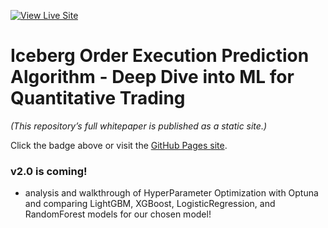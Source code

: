 [![View Live Site](https://img.shields.io/badge/Live%20Site-Visit-blue)](https://chicago-joe.github.io/Iceberg-Order-Prediction-Algorithm-Quantitative-Trading-with-ML/)

# Iceberg Order Execution Prediction Algorithm - Deep Dive into ML for Quantitative Trading
_(This repository’s full whitepaper is published as a static site.)_

Click the badge above or visit the [GitHub Pages site](https://chicago-joe.github.io/Iceberg-Order-Prediction-Algorithm-Quantitative-Trading-with-ML/).

### v2.0 is coming!
- analysis and walkthrough of HyperParameter Optimization with Optuna and comparing LightGBM, XGBoost, LogisticRegression, and RandomForest models for our chosen model!
